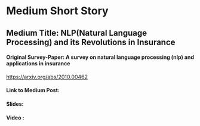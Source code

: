 
# Medium Short Story


## Medium Title: NLP(Natural Language Processing) and its Revolutions in Insurance


#### Original Survey-Paper: A survey on natural language processing (nlp) and applications in insurance

https://arxiv.org/abs/2010.00462

#### Link to Medium Post: 

#### Slides: 

#### Video :
